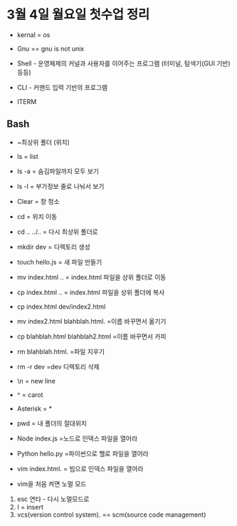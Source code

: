# 3월 4일 월요일 첫수업 정리

- kernal = os
- Gnu == gnu is not unix

- Shell - 운영체제의 커널과 사용자를 이어주는 프로그램 (터미널, 탐색기(GUI 기반) 등등)
- CLI - 커맨드 입력 기반의 프로그램

- ITERM


## Bash
- ~최상위 폴더 (위치)

- ls               =  list
- Is -a          = 숨김파일까지 모두 보기
- ls -l           = 부가정보 줄로 나눠서 보기
- Clear        = 창 청소
- cd             = 위치 이동
- cd ..  ../..         = 다시 최상위 폴더로
- mkdir  dev      = 디렉토리 생성
- touch  hello.js      = 새 파일 만들기
- mv index.html ..     = index.html 파일을 상위 폴더로 이동
- cp index.html ..      = index.html 파일을 상위 폴더에 복사
- cp index.html dev/index2.html
- mv index2.html blahblah.html.    =이름 바꾸면서 옮기기
- cp blahblah.html blahblah2.html     =이름 바꾸면서 카피
- rm blahblah.html.    =파일 지우기
- rm -r dev       =dev 디렉토리 삭제
- \n        = new line 
- ^          = carot
- Asterisk = *
- pwd            = 내 폴더의 절대위치
- Node index.js       =노드로 인덱스 파일을 열어라
- Python hello.py       =파이썬으로 헬로 파일을 열어라
- vim index.html.       = 빔으로 인덱스 파일을 열어라

- vim을 처음 켜면 노멀 모드
1. esc 연타  - 다시 노멀모드로
1. I     =    insert
1. vcs(version control system).  == scm(source code management)